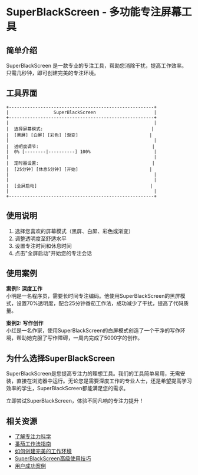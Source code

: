 # SuperBlackScreen - 多功能专注屏幕工具

## 简单介绍

SuperBlackScreen 是一款专业的专注工具，帮助您消除干扰，提高工作效率。只需几秒钟，即可创建完美的专注环境。

## 工具界面

```
+-------------------------------------------------------+
|                 SuperBlackScreen                      |
+-------------------------------------------------------+
|                                                       |
|  选择屏幕模式:                                         |
|  [黑屏] [白屏] [彩色] [渐变]                           |
|                                                       |
|  透明度调节:                                           |
|  0% [--------|----------] 100%                        |
|                                                       |
|  定时器设置:                                           |
|  [25分钟] [休息5分钟] [开始]                           |
|                                                       |
|                                                       |
|  [全屏启动]                                           |
|                                                       |
+-------------------------------------------------------+
```

## 使用说明

1. 选择您喜欢的屏幕模式（黑屏、白屏、彩色或渐变）
2. 调整透明度至舒适水平
3. 设置专注时间和休息时间
4. 点击"全屏启动"开始您的专注会话

## 使用案例

**案例1: 深度工作**  
小明是一名程序员，需要长时间专注编码。他使用SuperBlackScreen的黑屏模式，设置70%透明度，配合25分钟番茄工作法，成功减少了干扰，提高了代码质量。

**案例2: 写作创作**  
小红是一名作家，使用SuperBlackScreen的白屏模式创造了一个干净的写作环境，帮助她克服了写作障碍，一周内完成了5000字的创作。

## 为什么选择SuperBlackScreen

SuperBlackScreen是您提高专注力的理想工具。我们的工具简单易用，无需安装，直接在浏览器中运行。无论您是需要深度工作的专业人士，还是希望提高学习效率的学生，SuperBlackScreen都能满足您的需求。

立即尝试SuperBlackScreen，体验不同凡响的专注力提升！

## 相关资源

- [了解专注力科学](https://www.superblackscreen.com/blog/focus-science)
- [番茄工作法指南](https://www.superblackscreen.com/blog/pomodoro-technique)
- [如何创建完美的工作环境](https://www.superblackscreen.com/blog/perfect-workspace)
- [SuperBlackScreen高级使用技巧](https://www.superblackscreen.com/blog/advanced-tips)
- [用户成功案例](https://www.superblackscreen.com/blog/success-stories)
